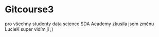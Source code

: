 # Gitcourse3
pro všechny studenty data science SDA Academy 
zkusila jsem změnu LucieK
super vidím ji ;)
